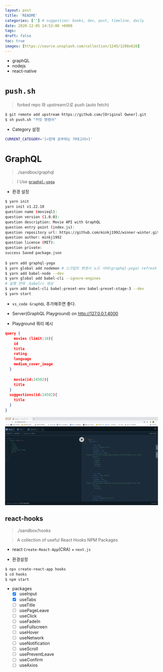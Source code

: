 ```yaml
---
layout: post
title: 'README'
categories: [''] # suggestion: books, dev, post, timeline, daily
date: 2020-12-05 14:53:08 +0900
tags:
draft: false
toc: true
images: [https://source.unsplash.com/collection/1245/1200x628]
---
```


- graphQL
- nodejs
- react-native

# `push.sh`

> forked repo 와 upstream으로 push (auto fetch)

```bash
$ git remote add upstream https://github.com/[Original Owner].git
$ sh push.sh "커밋 명령어"
```

- Category 설정

```bash
CURRENT_CATEGORY='[<현재 공부하는 카테고리>]'
```

# GraphQL

> ./sandbox/graphql

> I Use [`graphql-yoga`](https://github.com/prisma-labs/graphql-yoga)

- 환경 설정

```bash
$ yarn init
yarn init v1.22.10
question name (movieql):
question version (1.0.0):
question description: Movie API with GraphQL
question entry point (index.js):
question repository url: https://github.com/minkj1992/winner-winter.git
question author: minkj1992
question license (MIT):
question private:
success Saved package.json

$ yarn add graphql-yoga
$ yarn global add nodemon # 스크립트 변경시 노드 서버(graphql-yoga) refresh
$ yarn add babel-node --dev
$ yarn global add babel-cli --ignore-engines
# 실행 전에 .babelrc 생성
$ yarn add babel-cli babel-preset-env babel-preset-stage-3 --dev
$ yarn start
```

- `vs_code GraphQL` 추가해주면 좋다.
- Server(GraphQL Playground) on http://127.0.0.1:4000

- Playground 쿼리 예시

```json
query {
	movies (limit:10){
    id
  	title
    rating
    language
    medium_cover_image
  }

	movie(id:24502){
    title
  }
  suggestions(id:24502){
    title
  }
}
```

![](../../assets/playground.png)

## react-hooks

> ./sandbox/hooks

> A collection of useful React Hooks NPM Packages

- react `Create-React-App`(CRA) + `next.js`

- 환경설정

```bash
$ npx create-react-app hooks
$ cd hooks
$ npm start
```

- packages
  - [x] useInput
  - [x] useTabs
  - [ ] useTitle
  - [ ] usePageLeave
  - [ ] useClick
  - [ ] useFadeIn
  - [ ] useFullscreen
  - [ ] useHover
  - [ ] useNetwork
  - [ ] useNotification
  - [ ] useScroll
  - [ ] usePreventLeave
  - [ ] useConfirm
  - [ ] useAxios
